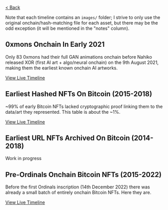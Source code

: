 [< Back](../)

Note that each timeline contains an `images/` folder; I strive to only use the original onchain/hash-matching file for each asset, but there may be the odd exception (it will be mentioned in the "notes" column).

## 0xmons Onchain In Early 2021

Only 83 0xmons had their full GAN animations onchain before Nahiko released XOR (first AI art + algo/neural onchain) on the 9th August 2021, making them the earliest known onchain AI artworks.

[View Live Timeline](https://dsgfn.com/early-nfts/timelines/0xmons-onchain-in-early-2021/)

## Earliest Hashed NFTs On Bitcoin (2015-2018)

~99% of early Bitcoin NFTs lacked cryptographic proof linking them to the data/art they represented. This table is about the ~1%.

[View Live Timeline](https://dsgfn.com/early-nfts/timelines/earliest-hashed-nfts-on-bitcoin/)

## Earliest URL NFTs Archived On Bitcoin (2014-2018)

Work in progress

## Pre-Ordinals Onchain Bitcoin NFTs (2015-2022)

Before the first Ordinals inscription (14th December 2022) there was already a small batch of entirely onchain Bitcoin NFTs. Here they are.

[View Live Timeline](https://dsgfn.com/early-nfts/timelines/pre-ordinals-onchain-bitcoin-nfts/)
